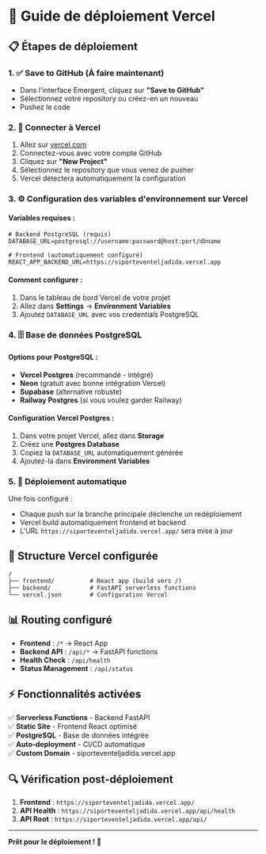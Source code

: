 # 🚀 Guide de déploiement Vercel

## 📋 Étapes de déploiement

### 1. ✅ Save to GitHub (À faire maintenant)
- Dans l'interface Emergent, cliquez sur **"Save to GitHub"**
- Sélectionnez votre repository ou créez-en un nouveau
- Pushez le code

### 2. 🔗 Connecter à Vercel
1. Allez sur [vercel.com](https://vercel.com)
2. Connectez-vous avec votre compte GitHub
3. Cliquez sur **"New Project"**
4. Sélectionnez le repository que vous venez de pusher
5. Vercel détectera automatiquement la configuration

### 3. ⚙️ Configuration des variables d'environnement sur Vercel

#### Variables requises :
```env
# Backend PostgreSQL (requis)
DATABASE_URL=postgresql://username:password@host:port/dbname

# Frontend (automatiquement configuré)
REACT_APP_BACKEND_URL=https://siporteventeljadida.vercel.app
```

#### Comment configurer :
1. Dans le tableau de bord Vercel de votre projet
2. Allez dans **Settings** → **Environment Variables**
3. Ajoutez `DATABASE_URL` avec vos credentials PostgreSQL

### 4. 🗄️ Base de données PostgreSQL

#### Options pour PostgreSQL :
- **Vercel Postgres** (recommandé - intégré)
- **Neon** (gratuit avec bonne intégration Vercel)
- **Supabase** (alternative robuste)
- **Railway Postgres** (si vous voulez garder Railway)

#### Configuration Vercel Postgres :
1. Dans votre projet Vercel, allez dans **Storage**
2. Créez une **Postgres Database**
3. Copiez la `DATABASE_URL` automatiquement générée
4. Ajoutez-la dans **Environment Variables**

### 5. 🚀 Déploiement automatique

Une fois configuré :
- Chaque push sur la branche principale déclenche un redéploiement
- Vercel build automatiquement frontend et backend
- L'URL `https://siporteventeljadida.vercel.app/` sera mise à jour

## 🔧 Structure Vercel configurée

```
/
├── frontend/          # React app (build vers /)
├── backend/           # FastAPI serverless functions
└── vercel.json        # Configuration Vercel
```

## 📊 Routing configuré

- **Frontend** : `/*` → React App
- **Backend API** : `/api/*` → FastAPI functions
- **Health Check** : `/api/health`
- **Status Management** : `/api/status`

## ⚡ Fonctionnalités activées

✅ **Serverless Functions** - Backend FastAPI  
✅ **Static Site** - Frontend React optimisé  
✅ **PostgreSQL** - Base de données intégrée  
✅ **Auto-deployment** - CI/CD automatique  
✅ **Custom Domain** - siporteventeljadida.vercel.app  

## 🔍 Vérification post-déploiement

1. **Frontend** : `https://siporteventeljadida.vercel.app/`
2. **API Health** : `https://siporteventeljadida.vercel.app/api/health`
3. **API Root** : `https://siporteventeljadida.vercel.app/api/`

---

**Prêt pour le déploiement ! 🎉**